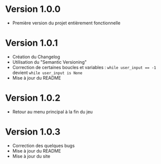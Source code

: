 # Version 1.0.0

* Première version du projet entièrement fonctionnelle

# Version 1.0.1

* Création du Changelog
* Utilisation du "Semantic Versioning"
* Correction de certaines boucles et variables : `while user_input == -1` devient `while user_input is None`
* Mise à jour du README

# Version 1.0.2

* Retour au menu principal à la fin du jeu

# Version 1.0.3

* Correction des quelques bugs
* Mise à jour du README
* Mise à jour du site
